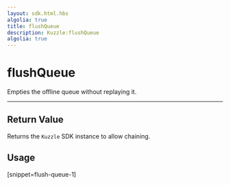 ```yaml
---
layout: sdk.html.hbs
algolia: true
title: flushQueue
description: Kuzzle:flushQueue
algolia: true
---
```

  

# flushQueue
Empties the offline queue without replaying it.

---

## Return Value

Returns the `Kuzzle` SDK instance to allow chaining.

## Usage

[snippet=flush-queue-1]
